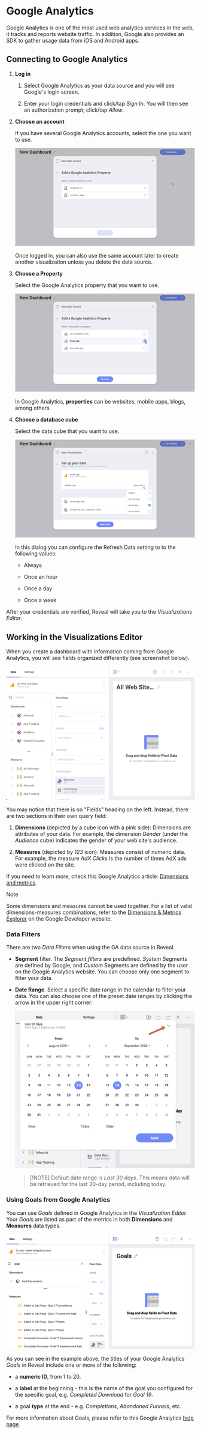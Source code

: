 # Google Analytics

Google Analytics is one of the most used web analytics services in the
web, it tracks and reports website traffic. In addition, Google also
provides an SDK to gather usage data from iOS and Android apps.

## Connecting to Google Analytics

1.  **Log in**

    1.  Select Google Analytics as your data source and you will see
        Google's login screen.

    2.  Enter your login credentials and click/tap _Sign In_. You will then
        see an authorization prompt; click/tap _Allow_.

2.  **Choose an account**

    If you have several Google Analytics accounts, select the one you
    want to use.

    <img src="images/choose-ga-account.png" alt="Select a Google account to be used with Reveal's Google Analytics data source" class="responsive-img"/>

    Once logged in, you can also use the same account later to create
    another visualization unless you delete the data source.

3.  **Choose a Property**

    Select the Google Analytics property that you want to use.

    <img src="images/choose-ga-property.png" alt="Select a Google property to be used with Reveal's Google Analytics data source" class="responsive-img"/>

    In Google Analytics, **properties** can be websites, mobile apps,
    blogs, among others.

4.  **Choose a database cube**

    Select the data cube that you want to use.

    <img src="images/choose-ga-datacube.png" alt="Select a data cube to be used with Reveal's Google Analytics data source" class="responsive-img"/>

    In this dialog you can configure the Refresh Data setting to to the
    following values:

      - Always

      - Once an hour

      - Once a day

      - Once a week

After your credentials are verified, Reveal will take you to the _Visualizations Editor_.

## Working in the Visualizations Editor

When you create a dashboard with information coming from Google Analytics, you will see fields organized differently (see screenshot below).

<img src="images/ga-visualizationeditor.png" alt="Visualization Editor showing a Google Analytics data cube" class="responsive-img"/>

You may notice that there is no "Fields" heading on the left. Instead, there are two sections in their own query field:

1.  **Dimensions** (depicted by a cube icon with a pink side): Dimensions are attributes of your data. For example, the dimension _Gender_ (under the _Audience_ cube) indicates the gender of your web site's audience.

2.  **Measures** (depicted by *123* icon): Measures consist of numeric data. For example, the measure _AdX Clicks_ is the number of times AdX ads were clicked on the site.

If you need to learn more, check this Google Analytics article: [Dimensions and metrics](https://support.google.com/analytics/answer/1033861?hl=en). 

>[!NOTE] 
> Some dimensions and measures cannot be used together. For a list of valid dimensions-measures combinations, refer to the [Dimensions & Metrics Explorer](https://ga-dev-tools.appspot.com/dimensions-metrics-explorer/) on the Google Developer website.

### Data Filters

There are two *Data Filters* when using the GA data source in Reveal. 

* **Segment** filter. The *Segment filters* are predefined. *System* Segments are defined by Google, and *Custom* Segments are defined by the user on the Google Analytics website. You can choose only one segment to filter your data. 
* **Date Range**. Select a specific date range in the calendar to filter your data. You can also choose one of the preset date ranges by clicking the arrow in the upper right corner: 

  <img src="images/ga-data-source-date-range-preset.png" alt="Date Range dialog" class="responsive-img"/>

  >[!NOTE] Default date range is _Last 30 days_. This means data will be retrieved for the last 30-day period, including today. 

### Using Goals from Google Analytics

You can use *Goals* defined in Google Analytics in the *Visualization
Editor*. Your *Goals* are listed as part of the metrics in both
**Dimensions** and **Measures** data types.

<img src="images/goals-google-analytics-2-option.png" alt="goals google analytics 2 option" class="responsive-img"/>

As you can see in the example above, the titles of your Google Analytics
*Goals* in Reveal include one or more of the following:

  - a **numeric ID**, from 1 to 20.

  - a **label** at the beginning - this is the name of the goal you
    configured for the specific goal, e.g. *Completed Download* for
    *Goal 19*.

  - a goal **type** at the end - e.g. *Completions*, *Abandoned Funnels*, etc.

For more information about Goals, please refer to this Google Analytics
[help page](https://support.google.com/analytics/answer/1012040?hl=en).
